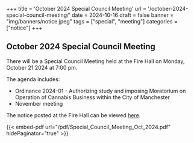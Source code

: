 +++
title = 'October 2024 Special Council Meeting'
url = '/october-2024-special-council-meeting/'
date = 2024-10-16
draft = false
banner = "img/banners/notice.jpeg"
tags = ["special", "meeting"]
categories = ["notice"]
+++
## October 2024 Special Council Meeting ##

There will be a Special Council Meeting held at the Fire Hall on Monday, October 21 2024 at 7:00 pm.

The agenda includes:

- Ordinance 2024-01 - Authorizing study and imposing Moratorium on Operation of Cannabis Business within the City of Manchester
- November meeting

The notice posted at the Fire Hall can be viewed [here](/pdf/Special_Council_Meeting_Oct_2024.pdf).

{{< embed-pdf url="/pdf/Special_Council_Meeting_Oct_2024.pdf" hidePaginator="true" >}}
